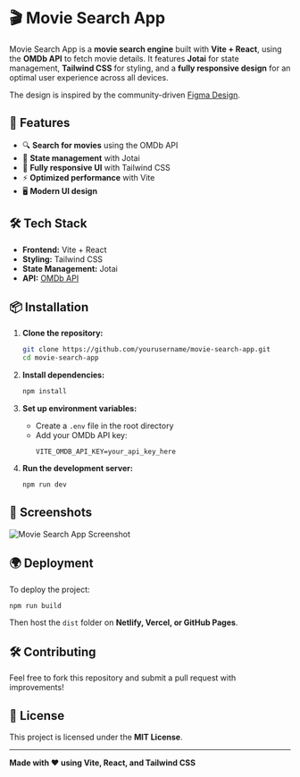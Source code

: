 # 🎬 Movie Search App

Movie Search App is a **movie search engine** built with **Vite + React**, using the **OMDb API** to fetch movie details. It features **Jotai** for state management, **Tailwind CSS** for styling, and a **fully responsive design** for an optimal user experience across all devices.

The design is inspired by the community-driven [Figma Design](https://www.figma.com/design/qc1X3Hg5Jz8GCVwNAchXDc/Senema%3A-Movie-Search-Engine-(Community)?t=zxTCRivN0dT7AGK7-0).

## 🚀 Features
- 🔍 **Search for movies** using the OMDb API
- 📌 **State management** with Jotai
- 🎨 **Fully responsive UI** with Tailwind CSS
- ⚡ **Optimized performance** with Vite
- 🖥️ **Modern UI design**

## 🛠️ Tech Stack
- **Frontend:** Vite + React
- **Styling:** Tailwind CSS
- **State Management:** Jotai
- **API:** [OMDb API](https://www.omdbapi.com/)

## 📦 Installation

1. **Clone the repository:**
   ```sh
   git clone https://github.com/yourusername/movie-search-app.git
   cd movie-search-app
   ```

2. **Install dependencies:**
   ```sh
   npm install
   ```

3. **Set up environment variables:**
   - Create a `.env` file in the root directory
   - Add your OMDb API key:
     ```env
     VITE_OMDB_API_KEY=your_api_key_here
     ```

4. **Run the development server:**
   ```sh
   npm run dev
   ```

## 📸 Screenshots
![Movie Search App Screenshot](https://i.imgur.com/ExM5BOl.png)

## 🌍 Deployment
To deploy the project:
```sh
npm run build
```
Then host the `dist` folder on **Netlify, Vercel, or GitHub Pages**.

## 🛠️ Contributing
Feel free to fork this repository and submit a pull request with improvements!

## 📜 License
This project is licensed under the **MIT License**.

---

**Made with ❤️ using Vite, React, and Tailwind CSS**


